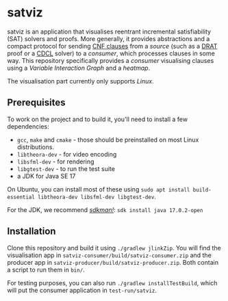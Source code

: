 # satviz

satviz is an application that visualises reentrant incremental satisfiability (SAT) solvers and proofs. More generally, it provides abstractions and a compact protocol for sending [CNF clauses](https://en.wikipedia.org/wiki/Conjunctive_normal_form) from a *source* (such as a [DRAT](https://github.com/marijnheule/drat-trim) proof or a [CDCL](https://en.wikipedia.org/wiki/Conflict-driven_clause_learning) solver) to a *consumer*, which processes clauses in some way. This repository specifically provides a *consumer* visualising clauses using a *Variable Interaction Graph* and a *heatmap*.

The visualisation part currently only supports *Linux*.

## Prerequisites

To work on the project and to build it, you'll need to install a few dependencies:

- `gcc`, `make` and `cmake` - those should be preinstalled on most Linux distributions.
- `libtheora-dev` - for video encoding
- `libsfml-dev` - for rendering
- `libgtest-dev` - to run the test suite
- a JDK for Java SE 17

On Ubuntu, you can install most of these using `sudo apt install build-essential libtheora-dev libsfml-dev libgtest-dev`.

For the JDK, we recommend [*sdkman!*](https://sdkman.io): `sdk install java 17.0.2-open`

## Installation
Clone this repository and build it using `./gradlew jlinkZip`. You will find the visualisation app in `satviz-consumer/build/satviz-consumer.zip` and the producer app in `satviz-producer/build/satviz-producer.zip`. Both contain a script to run them in `bin/`.

For testing purposes, you can also run `./gradlew installTestBuild`, which will put the consumer application in `test-run/satviz`.

